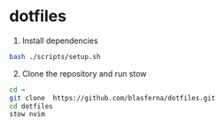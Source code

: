 # dotfiles

1. Install dependencies

```bash
bash ./scripts/setup.sh
```

2. Clone the repository and run stow

```bash
cd ~
git clone  https://github.com/blasferna/dotfiles.git
cd dotfiles
stow nvim
```

